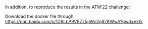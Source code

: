In addition, to reproduce the results in the ATM'22 challenge:

Download the docker file through: https://pan.baidu.com/s/1DBLbP9VEZz5pWn2qR7KWwA?pwd=ekfk


